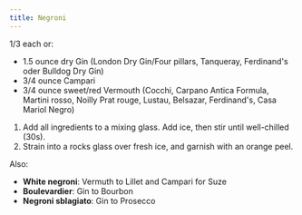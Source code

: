 ```yaml
---
title: Negroni
---
```


1/3 each or:

- 1.5 ounce dry Gin (London Dry Gin/Four pillars, Tanqueray, Ferdinand's oder Bulldog Dry Gin)
- 3/4 ounce Campari
- 3/4 ounce sweet/red Vermouth (Cocchi, Carpano Antica Formula, Martini rosso, Noilly Prat rouge, Lustau, Belsazar, Ferdinand's, Casa Mariol Negro)

1. Add all ingredients to a mixing glass. Add ice, then stir until well-chilled (30s).
1. Strain into a rocks glass over fresh ice, and garnish with an orange peel.

Also:

- **White negroni**: Vermuth to Lillet and Campari for Suze
- **Boulevardier**: Gin to Bourbon
- **Negroni sblagiato**: Gin to Prosecco
